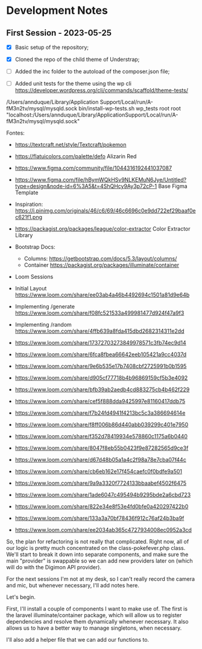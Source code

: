 # Development Notes

## First Session - 2023-05-25

- [X] Basic setup of the repository;
- [X] Cloned the repo of the child theme of Understrap;
- [ ] Added the inc folder to the autoload of the composer.json file;
- [ ] Added unit tests for the theme using the wp cli <https://developer.wordpress.org/cli/commands/scaffold/theme-tests/>


/Users/annduque/Library/Application Support/Local/run/A-fM3n2tv/mysql/mysqld.sock
bin/install-wp-tests.sh wp_tests root root "localhost:/Users/annduque/Library/ApplicationSupport/Local/run/A-fM3n2tv/mysql/mysqld.sock"

Fontes:
- <https://textcraft.net/style/Textcraft/pokemon>
- <https://flatuicolors.com/palette/defo> Alizarin Red
- <https://www.figma.com/community/file/1044316192441037087>
- <https://www.figma.com/file/hBymWQkHSv9NLKEMuN6Jye/Untitled?type=design&node-id=6%3A5&t=4ShQHcy9Ay3p72cP-1> Base Figma Template
- Inspiration: <https://i.pinimg.com/originals/46/c6/69/46c6696c0e9dd722ef29baaf0ec621f1.png>
- <https://packagist.org/packages/league/color-extractor> Color Extractor Library
- Bootstrap Docs:
  - Columns: <https://getbootstrap.com/docs/5.3/layout/columns/>
  - Container <https://packagist.org/packages/illuminate/container>


- Loom Sessions
- Initial Layout <https://www.loom.com/share/ee03ab4a46b4492694c1501a81d9e64b>
- Implementing /generate <https://www.loom.com/share/f08fc521533a499981477d924f47a9f3>
- Implementing /random <https://www.loom.com/share/4ffb639a8fda415dbd2682314311e2dd>
- <https://www.loom.com/share/17372703273849978571c3fb74ec9d14>
- <https://www.loom.com/share/6fca8fbea66642eeb105421a9cc4037d>
- <https://www.loom.com/share/9e6b535e17b7408cbf2725991b0b1595>
- <https://www.loom.com/share/d905cf77718b4b96869159cf5b3e4092>
- <https://www.loom.com/share/bfb39ab2aedb4cd883275cb4b462f229>
- <https://www.loom.com/share/cef5f888dda9425997e81160417ddb75>
- <https://www.loom.com/share/f7b24fd4941f4213bc5c3a386694614e>
- <https://www.loom.com/share/f8ff006b86d440abb039299c401e7950>
- <https://www.loom.com/share/f352d78419934e578860c1175a6b0440>
- <https://www.loom.com/share/8047f8eb55b0423f9e87282565d9ce3f>
- <https://www.loom.com/share/d67d48b05a1a4c2f98a78e7cba07f44c>
- <https://www.loom.com/share/cb6eb162e17f454caefc0f0bdfe9a501>
- <https://www.loom.com/share/9a9a3320f7724133bbaabef4502f6475>
- <https://www.loom.com/share/1ade6047c495494b9295bde2a6cbd723>
- <https://www.loom.com/share/822e34e8f53e4fd0bfe0a420297422b0>
- <https://www.loom.com/share/133a3a70bf78436f912c76af24b3ba9f>
- <https://www.loom.com/share/ee2034ab365c4727934008ec0952a3cd>

So, the plan for refactoring is not really that complicated.
Right now, all of our logic is pretty much concentrated on the class-pokefever.php class.
We'll start to break it down into separate components, and make sure the main "provider" is swappable
so we can add new providers later on (which will do with the Digimon API provider).

For the next sessions I'm not at my desk, so I can't really record the camera and mic, but whenever necessary, I'll add notes here.

Let's begin.

First, I'll install a couple of components I want to make use of. The first is the laravel illuminate/container
package, which will allow us to register dependencies and resolve them dynamically whenever necessary.
It also allows us to have a better way to manage singletons, when necessary.

I'll also add a helper file that we can add our functions to.
